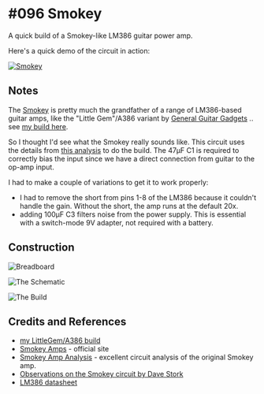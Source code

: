 # #096 Smokey

A quick build of a Smokey-like LM386 guitar power amp.

Here's a quick demo of the circuit in action:

[![Smokey](https://img.youtube.com/vi/1Fk-NTBetNM/0.jpg)](https://www.youtube.com/watch?v=1Fk-NTBetNM)


## Notes

The [Smokey](http://www.smokeyamps.com/) is pretty much the grandfather of a range of LM386-based guitar amps,
like the "Little Gem"/A386 variant by [General Guitar Gadgets](http://www.generalguitargadgets.com/effects-projects/amps/a386-amp/) ..
see [my build here](../LittleGem).

So I thought I'd see what the Smokey really sounds like. This circuit uses the details from
[this analysis](http://www.electrosmash.com/smokey-amp-analysis)
to do the build. The 47μF C1 is required to correctly bias the input since we have a direct connection from guitar to the op-amp input.

I had to make a couple of variations to get it to work properly:

* I had to remove the short from pins 1-8 of the LM386 because it couldn't handle the gain. Without the short, the amp runs at the default 20x.
* adding 100μF C3 filters noise from the power supply. This is essential with a switch-mode 9V adapter, not required with a battery.


## Construction

![Breadboard](./assets/Smokey_bb.jpg?raw=true)

![The Schematic](./assets/Smokey_schematic.jpg?raw=true)

![The Build](./assets/Smokey_build.jpg?raw=true)

## Credits and References
* [my LittleGem/A386 build](../LittleGem)
* [Smokey Amps](http://www.smokeyamps.com/) - official site
* [Smokey Amp Analysis](http://www.electrosmash.com/smokey-amp-analysis) - excellent circuit analysis of the original Smokey amp.
* [Observations on the Smokey circuit by Dave Stork](http://www.blueguitar.org/new/schem/_ss/smokey.txt)
* [LM386 datasheet](https://www.futurlec.com/Linear/LM386N-3.shtml)
